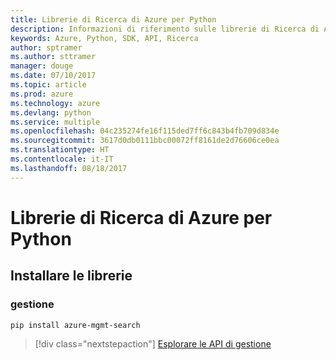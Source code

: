 ```yaml
---
title: Librerie di Ricerca di Azure per Python
description: Informazioni di riferimento sulle librerie di Ricerca di Azure per Python
keywords: Azure, Python, SDK, API, Ricerca
author: sptramer
ms.author: sttramer
manager: douge
ms.date: 07/10/2017
ms.topic: article
ms.prod: azure
ms.technology: azure
ms.devlang: python
ms.service: multiple
ms.openlocfilehash: 04c235274fe16f115ded7ff6c843b4fb709d834e
ms.sourcegitcommit: 3617d0db0111bbc00072ff8161de2d76606ce0ea
ms.translationtype: HT
ms.contentlocale: it-IT
ms.lasthandoff: 08/18/2017
---
```

# <a name="azure-search-libraries-for-python"></a>Librerie di Ricerca di Azure per Python

## <a name="install-the-libraries"></a>Installare le librerie


### <a name="management"></a>gestione

```bash
pip install azure-mgmt-search
```
> [!div class="nextstepaction"]
> [Esplorare le API di gestione](/python/api/overview/azure/search/managementlibrary)